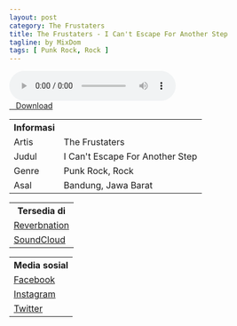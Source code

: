 ```yaml
---
layout: post
category: The Frustaters
title: The Frustaters - I Can't Escape For Another Step
tagline: by MixDom
tags: [ Punk Rock, Rock ]
---
```


<audio class='js-player' style="--plyr-color-main: #212121;" controls>
<source src="https://drive.google.com/uc?authuser=0&id=1Ju4Dmp6JNkoqR21nOHmIpnASH-lxIvbK&export=download" type="audio/mp3">
</audio>

<!--more-->

<div class="post-button text-center">
<a target="_blank" class="btn" href="https://drive.google.com/uc?authuser=0&id=1Ju4Dmp6JNkoqR21nOHmIpnASH-lxIvbK&export=download">
<i class="fa fa-caret-down" aria-hidden="true"></i>&nbsp; &nbsp;Download
</a>
</div>

<table>
<tr>
<th>Informasi</th>
<th></th>
</tr>
<tr>
<td>Artis</td>
<td>The Frustaters</td>
</tr>
<tr>
<td>Judul</td>
<td>I Can't Escape For Another Step</td>
</tr>
<tr>
<td>Genre</td>
<td>Punk Rock, Rock</td>
</tr>
<tr>
<td>Asal</td>
<td>Bandung, Jawa Barat</td>
</tr>
</table>

<table>
<tr>
<th>Tersedia di</th>
</tr>
<tr>
<td><a href="https://www.reverbnation.com/thefrustaters" target="_blank">Reverbnation</a></td>
</tr>
<tr>
<td><a href="https://soundcloud.com/thefrustaters" target="_blank">SoundCloud</a></td>
</tr>
</table>

<table>
<tr>
<th>Media sosial</th>
</tr>
<tr>
<td><a href="https://facebook.com/100050513828313/" target="_blank">Facebook</a></td>
</tr>
<tr>
<td><a href="https://www.instagram.com/thefrustaters_official/" target="_blank">Instagram</a></td>
</tr>
<tr>
<td><a href="https://twitter.com/thefrustaters1" target="_blank">Twitter</a></td>
</tr>
</table>
